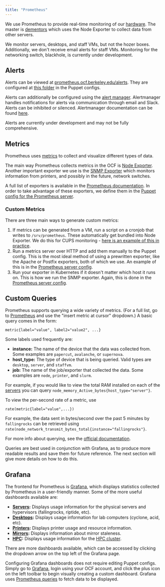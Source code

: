 ```yaml
---
title: "Prometheus"
---
```


We use Prometheus to provide real-time monitoring of our [hardware](/docs/staff/backend). The master is [dementors](/docs/staff/backend/servers) which
uses the Node Exporter to collect data from other servers.

We monitor servers, desktops, and staff VMs, but not the hozer boxes.
Additionally, we don't receive email alerts for staff VMs. Monitoring for the networking switch, blackhole, is currently under development.

## Alerts

Alerts can be viewed at [prometheus.ocf.berkeley.edu/alerts](https://prometheus.ocf.berkeley.edu/alerts). They are configured at [this folder][prometheus-puppet] in the Puppet configs.

Alerts can additionally be configured using the [alert manager](prometheus.ocf.berkeley.edu/alertmanager). Alertmanager handles notifications for alerts via communication through email and Slack. Alerts can be inhibited or silenced. Alertmanager documentation can be found [here](https://prometheus.io/docs/alerting/alertmanager/).

Alerts are currently under development and may not be fully comprehensive.

## Metrics

Prometheus uses [metrics](https://prometheus.io/docs/concepts/metric_types/) to collect and visualize different types of data.

The main way Prometheus collects metrics in the OCF is [Node Exporter](https://github.com/prometheus/node_exporter). Another important exporter we use is the [SNMP Exporter](https://github.com/prometheus/snmp_exporter) which monitors information from printers, and possibly in the future, network switches.

A full list of exporters is available in the [Prometheus documentation](https://prometheus.io/docs/instrumenting/exporters/). In order to take advantage of these exporters, we define them in the [Puppet config for the Prometheus server][puppet-config].

### Custom Metrics

There are three main ways to generate custom metrics:

1. If metrics can be generated from a VM, run a script on a cronjob that writes to `/srv/prometheus`. These automatically get bundled into Node Exporter. We do this for CUPS monitoring - [here is an example of this in practice](https://github.com/ocf/puppet/blob/master/modules/ocf_printhost/manifests/monitor.pp).
2. Run a metrics server over HTTP and add them manually to the Puppet config. This is the most ideal method of using a prewritten exporter, like the Apache or Postfix exporters, both of which we use. An example of this is in the [Prometheus server config][puppet-config].
3. Run your exporter in Kubernetes if it doesn't matter which host it runs on. This is how we run the SNMP exporter. Again, this is done in the [Prometheus server config][puppet-config].

## Custom Queries

Prometheus supports querying a wide variety of metrics. (For a full list, go to [Prometheus](https://prometheus.ocf.berkeley.edu) and use the "insert metric at cursor" dropdown.) A basic query comes in the form:

```
metric{label="value", label2="value2", ...}
```

Some labels used frequently are:

- **instance:** The name of the device that the data was collected from. Some examples are `papercut`, `avalanche`, or `supernova`.
- **host_type:** The type of device that is being queried. Valid types are `desktop`, `server`, and `staffvm`.
- **job:** The name of the job/exporter that collected the data. Some examples are `node`, `printer`, and `slurm`.

For example, if you would like to view the total RAM installed on each of the [servers](/docs/staff/backend/servers) you can query `node_memory_Active_bytes{host_type="server"}`.

To view the per-second rate of a metric, use

```
rate(metric{label="value",...})
```

For example, the data sent in bytes/second over the past 5 minutes by `fallingrocks` can be retrieved using `rate(node_network_transmit_bytes_total{instance="fallingrocks"}`.

For more info about querying, see the [official documentation](https://prometheus.io/docs/prometheus/latest/querying/basics/).

Queries are best used in conjunction with Grafana, as to produce more readable results and save them for future reference. The next section will give more details on how to do this.

## Grafana

The frontend for Prometheus is [Grafana][grafana], which displays statistics collected by Prometheus in a user-friendly manner. Some of the more useful dashboards available are:

- **[Servers](https://ocf.io/serverstats):** Displays usage information for the physical servers and hypervisors (fallingrocks, riptide, etc).
- **[Desktops](https://ocf.io/desktopstats):** Displays usage information for lab computers (cyclone, acid, etc).
- **[Printers](https://ocf.io/printerstats):** Displays printer usage and resource information.
- **[Mirrors](https://ocf.io/mirrorstats):** Displays information about mirror staleness.
- **[HPC](https://ocf.io/hpcstats):** Displays usage information for the [HPC cluster](/docs/services/hpc).

There are more dashboards available, which can be accessed by clicking the dropdown arrow on the top left of the Grafana page.

Configuring Grafana dashboards does not require editing Puppet configs. Simply go to [Grafana][grafana], login using your OCF account, and click the plus icon on the left toolbar to begin visually creating a custom dashboard. Grafana uses [Prometheus queries](https://prometheus.io/docs/prometheus/latest/querying/basics/) to fetch data to be displayed.

[prometheus-puppet]: https://github.com/ocf/puppet/tree/master/modules/ocf_prometheus/files/rules.d
[grafana]: https://grafana.ocf.berkeley.edu
[puppet-config]: https://github.com/ocf/puppet/blob/master/modules/ocf_prometheus/manifests/server.pp
